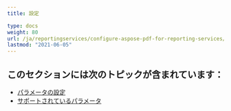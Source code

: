 ```yaml
---
title: 設定

type: docs
weight: 80
url: /ja/reportingservices/configure-aspose-pdf-for-reporting-services/
lastmod: "2021-06-05"
---
```


## このセクションには次のトピックが含まれています：

- [パラメータの設定](/pdf/ja/reportingservices/setting-parameters/)
- [サポートされているパラメータ](/pdf/ja/reportingservices/supported-parameters/)